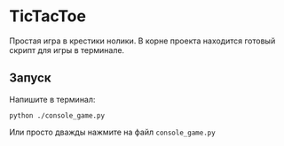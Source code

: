 # TicTacToe

Простая игра в крестики нолики. В корне проекта находится готовый скрипт для игры в терминале.

## Запуск

Напишите в терминал:
```shell
python ./console_game.py
```
Или просто дважды нажмите на файл `console_game.py`

